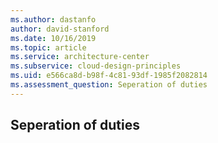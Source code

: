 ```yaml
---
ms.author: dastanfo
author: david-stanford
ms.date: 10/16/2019
ms.topic: article
ms.service: architecture-center
ms.subservice: cloud-design-principles
ms.uid: e566ca8d-b98f-4c81-93df-1985f2082814
ms.assessment_question: Seperation of duties
---
```

## Seperation of duties


